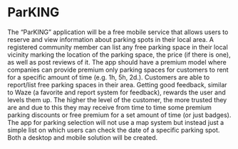 # ParKING
The “ParKING” application will be a free mobile service that allows users to reserve and view information about parking spots in their local area. A registered community member can list any free parking space in their local vicinity marking the location of the parking space, the price (if there is one), as well as post reviews of it. 
The app should have a premium model where companies can provide premium only parking spaces for customers to rent for a specific amount of time (e.g. 1h, 5h, 2d.). Customers are able to report/list free parking spaces in their area. 
Getting good feedback, similar to Waze (a favorite and report system for feedback), rewards the user and levels them up. The higher the level of the customer, the more trusted they are and due to this they may receive from time to time some premium parking discounts or free premium for a set amount of time (or just badges). 
The app for parking selection will not use a map system but instead just a simple list on which users can check the date of a specific parking spot. Both a desktop and mobile solution will be created.
